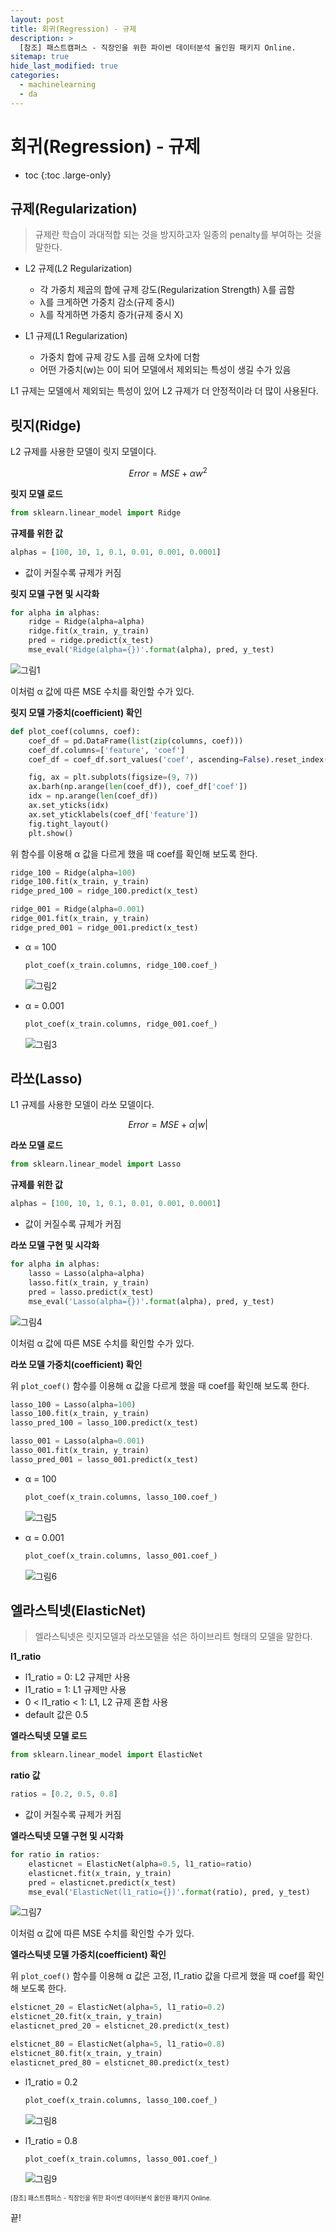 ```yaml
---
layout: post
title: 회귀(Regression) - 규제
description: >
  [참조] 패스트캠퍼스 - 직장인을 위한 파이썬 데이터분석 올인원 패키지 Online.
sitemap: true
hide_last_modified: true
categories:
  - machinelearning
  - da
---
```


# 회귀(Regression) - 규제

* toc
{:toc .large-only}

## 규제(Regularization)

> 규제란 학습이 과대적합 되는 것을 방지하고자 일종의 penalty를 부여하는 것을 말한다.

- L2 규제(L2 Regularization)
  - 각 가중치 제곱의 합에 규제 강도(Regularization Strength) λ를 곱함
  - λ를 크게하면 가중치 감소(규제 중시)
  - λ를 작게하면 가중치 증가(규제 중시 X)

- L1 규제(L1 Regularization)
  - 가중치 합에 규제 강도 λ를 곱해 오차에 더함
  - 어떤 가중치(w)는 0이 되어 모델에서 제외되는 특성이 생길 수가 있음

L1 규제는 모델에서 제외되는 특성이 있어 L2 규제가 더 안정적이라 더 많이 사용된다.

## 릿지(Ridge)

L2 규제를 사용한 모델이 릿지 모델이다.

$$Error=MSE+αw^2$$

**릿지 모델 로드**

```py
from sklearn.linear_model import Ridge
```

**규제를 위한 값**

```py
alphas = [100, 10, 1, 0.1, 0.01, 0.001, 0.0001]
```
- 값이 커질수록 규제가 커짐

**릿지 모델 구현 및 시각화**

```py
for alpha in alphas:
    ridge = Ridge(alpha=alpha)
    ridge.fit(x_train, y_train)
    pred = ridge.predict(x_test)
    mse_eval('Ridge(alpha={})'.format(alpha), pred, y_test)
```

![그림1](/assets/img/ml/ridge%20mse.png)

이처럼 α 값에 따른 MSE 수치를 확인할 수가 있다.

**릿지 모델 가중치(coefficient) 확인**

```py
def plot_coef(columns, coef):
    coef_df = pd.DataFrame(list(zip(columns, coef)))
    coef_df.columns=['feature', 'coef']
    coef_df = coef_df.sort_values('coef', ascending=False).reset_index(drop=True)

    fig, ax = plt.subplots(figsize=(9, 7))
    ax.barh(np.arange(len(coef_df)), coef_df['coef'])
    idx = np.arange(len(coef_df))
    ax.set_yticks(idx)
    ax.set_yticklabels(coef_df['feature'])
    fig.tight_layout()
    plt.show()
```

위 함수를 이용해 α 값을 다르게 했을 때 coef를 확인해 보도록 한다.

```py
ridge_100 = Ridge(alpha=100)
ridge_100.fit(x_train, y_train)
ridge_pred_100 = ridge_100.predict(x_test)

ridge_001 = Ridge(alpha=0.001)
ridge_001.fit(x_train, y_train)
ridge_pred_001 = ridge_001.predict(x_test)
```

- α = 100
  
  ```py
  plot_coef(x_train.columns, ridge_100.coef_)
  ```

  ![그림2](/assets/img/ml/coef_alpha100.png)


- α = 0.001
  
  ```py
  plot_coef(x_train.columns, ridge_001.coef_)
  ```

  ![그림3](/assets/img/ml/coef_alpha001.png)



## 라쏘(Lasso)

L1 규제를 사용한 모델이 라쏘 모델이다.

$$Error=MSE+α|w|$$

**라쏘 모델 로드**

```py
from sklearn.linear_model import Lasso
```

**규제를 위한 값**

```py
alphas = [100, 10, 1, 0.1, 0.01, 0.001, 0.0001]
```
- 값이 커질수록 규제가 커짐

**라쏘 모델 구현 및 시각화**

```py
for alpha in alphas:
    lasso = Lasso(alpha=alpha)
    lasso.fit(x_train, y_train)
    pred = lasso.predict(x_test)
    mse_eval('Lasso(alpha={})'.format(alpha), pred, y_test)
```

![그림4](/assets/img/ml/lasso%20mse.png)

이처럼 α 값에 따른 MSE 수치를 확인할 수가 있다.

**라쏘 모델 가중치(coefficient) 확인**

위 `plot_coef()` 함수를 이용해 α 값을 다르게 했을 때 coef를 확인해 보도록 한다.

```py
lasso_100 = Lasso(alpha=100)
lasso_100.fit(x_train, y_train)
lasso_pred_100 = lasso_100.predict(x_test)

lasso_001 = Lasso(alpha=0.001)
lasso_001.fit(x_train, y_train)
lasso_pred_001 = lasso_001.predict(x_test)
```

- α = 100
  
  ```py
  plot_coef(x_train.columns, lasso_100.coef_)
  ```

  ![그림5](/assets/img/ml/lasso_alpha100.png)


- α = 0.001
  
  ```py
  plot_coef(x_train.columns, lasso_001.coef_)
  ```

  ![그림6](/assets/img/ml/lasso_alpha001.png)

## 엘라스틱넷(ElasticNet)

> 엘라스틱넷은 릿지모델과 라쏘모델을 섞은 하이브리트 형태의 모델을 말한다.

**l1_ratio**

- l1_ratio = 0: L2 규제만 사용
- l1_ratio = 1: L1 규제만 사용
- 0 < l1_ratio < 1: L1, L2 규제 혼합 사용
- default 값은 0.5

**엘라스틱넷 모델 로드**

```py
from sklearn.linear_model import ElasticNet
```

**ratio 값**

```py
ratios = [0.2, 0.5, 0.8]
```
- 값이 커질수록 규제가 커짐

**엘라스틱넷 모델 구현 및 시각화**

```py
for ratio in ratios:
    elasticnet = ElasticNet(alpha=0.5, l1_ratio=ratio)
    elasticnet.fit(x_train, y_train)
    pred = elasticnet.predict(x_test)
    mse_eval('ElasticNet(l1_ratio={})'.format(ratio), pred, y_test)
```

![그림7](/assets/img/ml/elasticnet%20mse.png)

이처럼 α 값에 따른 MSE 수치를 확인할 수가 있다.

**엘라스틱넷 모델 가중치(coefficient) 확인**

위 `plot_coef()` 함수를 이용해 α 값은 고정, l1_ratio 값을 다르게 했을 때 coef를 확인해 보도록 한다.

```py
elsticnet_20 = ElasticNet(alpha=5, l1_ratio=0.2)
elsticnet_20.fit(x_train, y_train)
elasticnet_pred_20 = elsticnet_20.predict(x_test)

elsticnet_80 = ElasticNet(alpha=5, l1_ratio=0.8)
elsticnet_80.fit(x_train, y_train)
elasticnet_pred_80 = elsticnet_80.predict(x_test)
```

- l1_ratio = 0.2
  
  ```py
  plot_coef(x_train.columns, lasso_100.coef_)
  ```

  ![그림8](/assets/img/ml/elastic_ratio20.png)


- l1_ratio = 0.8
  
  ```py
  plot_coef(x_train.columns, lasso_001.coef_)
  ```

  ![그림9](/assets/img/ml/elastic_ratio80.png)


<span style="font-size:70%">[참조] 패스트캠퍼스 - 직장인을 위한 파이썬 데이터분석 올인원 패키지 Online.</span>

끝!
